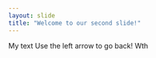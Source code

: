```yaml
---
layout: slide
title: "Welcome to our second slide!"
---
```

My text
Use the left arrow to go back!
Wth

